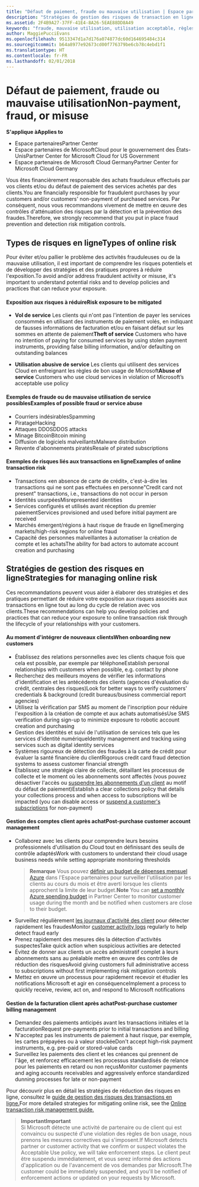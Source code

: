 ```yaml
---
title: "Défaut de paiement, fraude ou mauvaise utilisation | Espace partenaires"
description: "Stratégies de gestion des risques de transaction en ligne, y compris le défaut de paiement de biens et de services par des clients et les mauvaises utilisations ou activités frauduleuses"
ms.assetid: 2F4B9A27-37FF-41E4-8A26-5EAE88DD8A49
keywords: "fraude, mauvaise utilisation, utilisation acceptable, règles de bon usage, défaut de paiement, le client ne pas paye pas la facture, risque en ligne, vol de service, abus du service, suspendre un abonnement,"
author: MaggiePucciEvans
ms.openlocfilehash: 9513347d1a7d176a074877dc60d164695484c314
ms.sourcegitcommit: b64a8977e92673cd00f776379be6cb78c4ebd1f1
ms.translationtype: HT
ms.contentlocale: fr-FR
ms.lasthandoff: 02/01/2018
---
```

# <a name="non-payment-fraud-or-misuse"></a><span data-ttu-id="aca60-104">Défaut de paiement, fraude ou mauvaise utilisation</span><span class="sxs-lookup"><span data-stu-id="aca60-104">Non-payment, fraud, or misuse</span></span>

**<span data-ttu-id="aca60-105">S'applique à</span><span class="sxs-lookup"><span data-stu-id="aca60-105">Applies to</span></span>**

-  <span data-ttu-id="aca60-106">Espace partenaires</span><span class="sxs-lookup"><span data-stu-id="aca60-106">Partner Center</span></span>
-  <span data-ttu-id="aca60-107">Espace partenaires de MicrosoftCloud pour le gouvernement des États-Unis</span><span class="sxs-lookup"><span data-stu-id="aca60-107">Partner Center for Microsoft Cloud for US Government</span></span>
-  <span data-ttu-id="aca60-108">Espace partenaires de Microsoft Cloud Germany</span><span class="sxs-lookup"><span data-stu-id="aca60-108">Partner Center for Microsoft Cloud Germany</span></span>

<span data-ttu-id="aca60-109">Vous êtes financièrement responsable des achats frauduleux effectués par vos clients et/ou du défaut de paiement des services achetés par des clients.</span><span class="sxs-lookup"><span data-stu-id="aca60-109">You are financially responsible for fraudulent purchases by your customers and/or customers' non-payment of purchased services.</span></span> <span data-ttu-id="aca60-110">Par conséquent, nous vous recommandons vivement de mettre en œuvre des contrôles d'atténuation des risques par la détection et la prévention des fraudes.</span><span class="sxs-lookup"><span data-stu-id="aca60-110">Therefore, we strongly recommend that you put in place fraud prevention and detection risk mitigation controls.</span></span>

## <a name="types-of-online-risk"></a><span data-ttu-id="aca60-111">Types de risques en ligne</span><span class="sxs-lookup"><span data-stu-id="aca60-111">Types of online risk</span></span>

<span data-ttu-id="aca60-112">Pour éviter et/ou pallier le problème des activités frauduleuses ou de la mauvaise utilisation, il est important de comprendre les risques potentiels et de développer des stratégies et des pratiques propres à réduire l'exposition.</span><span class="sxs-lookup"><span data-stu-id="aca60-112">To avoid and/or address fraudulent activity or misuse, it's important to understand potential risks and to develop policies and practices that can reduce your exposure.</span></span>

#### <a name="risk-exposure-to-be-mitigated"></a><span data-ttu-id="aca60-113">Exposition aux risques à réduire</span><span class="sxs-lookup"><span data-stu-id="aca60-113">Risk exposure to be mitigated</span></span>

- <span data-ttu-id="aca60-114">**Vol de service** Les clients qui n'ont pas l'intention de payer les services consommés en utilisant des instruments de paiement volés, en indiquant de fausses informations de facturation et/ou en faisant défaut sur les sommes en attente de paiement</span><span class="sxs-lookup"><span data-stu-id="aca60-114">**Theft of service** Customers who have no intention of paying for consumed services by using stolen payment instruments, providing false billing information, and/or defaulting on outstanding balances</span></span>

- <span data-ttu-id="aca60-115">**Utilisation abusive de service** Les clients qui utilisent des services Cloud en enfreignant les règles de bon usage de Microsoft</span><span class="sxs-lookup"><span data-stu-id="aca60-115">**Abuse of service** Customers who use cloud services in violation of Microsoft’s acceptable use policy</span></span>

#### <a name="examples-of-possible-fraud-or-service-abuse"></a><span data-ttu-id="aca60-116">Exemples de fraude ou de mauvaise utilisation de service possibles</span><span class="sxs-lookup"><span data-stu-id="aca60-116">Examples of possible fraud or service abuse</span></span>
- <span data-ttu-id="aca60-117">Courriers indésirables</span><span class="sxs-lookup"><span data-stu-id="aca60-117">Spamming</span></span>
- <span data-ttu-id="aca60-118">Piratage</span><span class="sxs-lookup"><span data-stu-id="aca60-118">Hacking</span></span>
- <span data-ttu-id="aca60-119">Attaques DDOS</span><span class="sxs-lookup"><span data-stu-id="aca60-119">DDOS attacks</span></span>
- <span data-ttu-id="aca60-120">Minage Bitcoin</span><span class="sxs-lookup"><span data-stu-id="aca60-120">Bitcoin mining</span></span>
- <span data-ttu-id="aca60-121">Diffusion de logiciels malveillants</span><span class="sxs-lookup"><span data-stu-id="aca60-121">Malware distribution</span></span>
- <span data-ttu-id="aca60-122">Revente d'abonnements piratés</span><span class="sxs-lookup"><span data-stu-id="aca60-122">Resale of pirated subscriptions</span></span> 

#### <a name="examples-of-online-transaction-risk"></a><span data-ttu-id="aca60-123">Exemples de risques liés aux transactions en ligne</span><span class="sxs-lookup"><span data-stu-id="aca60-123">Examples of online transaction risk</span></span>
- <span data-ttu-id="aca60-124">Transactions «en absence de carte de crédit», c'est-à-dire les transactions qui ne sont pas effectuées en personne</span><span class="sxs-lookup"><span data-stu-id="aca60-124">"Credit card not present" transactions, i.e., transactions do not occur in person</span></span>
- <span data-ttu-id="aca60-125">Identités usurpées</span><span class="sxs-lookup"><span data-stu-id="aca60-125">Misrepresented identities</span></span>
- <span data-ttu-id="aca60-126">Services configurés et utilisés avant réception du premier paiement</span><span class="sxs-lookup"><span data-stu-id="aca60-126">Services provisioned and used before initial payment are received</span></span>
- <span data-ttu-id="aca60-127">Marchés émergent/régions à haut risque de fraude en ligne</span><span class="sxs-lookup"><span data-stu-id="aca60-127">Emerging markets/high-risk regions for online fraud</span></span>
- <span data-ttu-id="aca60-128">Capacité des personnes malveillantes à automatiser la création de compte et les achats</span><span class="sxs-lookup"><span data-stu-id="aca60-128">The ability for bad actors to automate account creation and purchasing</span></span>

## <a name="strategies-for-managing-online-risk"></a><span data-ttu-id="aca60-129">Stratégies de gestion des risques en ligne</span><span class="sxs-lookup"><span data-stu-id="aca60-129">Strategies for managing online risk</span></span>

<span data-ttu-id="aca60-130">Ces recommandations peuvent vous aider à élaborer des stratégies et des pratiques permettant de réduire votre exposition aux risques associés aux transactions en ligne tout au long du cycle de relation avec vos clients.</span><span class="sxs-lookup"><span data-stu-id="aca60-130">These recommendations can help you develop policies and practices that can reduce your exposure to online transaction risk through the lifecycle of your relationships with your customers.</span></span>  

#### <a name="when-onboarding-new-customers"></a><span data-ttu-id="aca60-131">Au moment d'intégrer de nouveaux clients</span><span class="sxs-lookup"><span data-stu-id="aca60-131">When onboarding new customers</span></span>
- <span data-ttu-id="aca60-132">Établissez des relations personnelles avec les clients chaque fois que cela est possible, par exemple par téléphone</span><span class="sxs-lookup"><span data-stu-id="aca60-132">Establish personal relationships with customers when possible, e.g. contact by phone</span></span>
- <span data-ttu-id="aca60-133">Recherchez des meilleurs moyens de vérifier les informations d'identification et les antécédents des clients (agences d'évaluation du crédit, centrales des risques)</span><span class="sxs-lookup"><span data-stu-id="aca60-133">Look for better ways to verify customers' credentials & background (credit bureaus/business commercial report agencies)</span></span> 
- <span data-ttu-id="aca60-134">Utilisez la vérification par SMS au moment de l'inscription pour réduire l'exposition à la création de compte et aux achats automatisés</span><span class="sxs-lookup"><span data-stu-id="aca60-134">Use SMS verification during sign-up to minimize exposure to robotic account creation and purchasing</span></span>
- <span data-ttu-id="aca60-135">Gestion des identités et suivi de l'utilisation de services tels que les services d'identité numérique</span><span class="sxs-lookup"><span data-stu-id="aca60-135">Identity management and tracking using services such as digital identity services</span></span>
- <span data-ttu-id="aca60-136">Systèmes rigoureux de détection des fraudes à la carte de crédit pour évaluer la santé financière du client</span><span class="sxs-lookup"><span data-stu-id="aca60-136">Rigorous credit card fraud detection systems to assess customer financial strength</span></span>
- <span data-ttu-id="aca60-137">Établissez une stratégie claire de collecte, détaillant les processus de collecte et le moment où les abonnements sont affectés (vous pouvez désactiver l'accès ou [suspendre les abonnements d'un client](suspend-a-subscription.md) au motif du défaut de paiement)</span><span class="sxs-lookup"><span data-stu-id="aca60-137">Establish a clear collections policy that details your collections process and when access to subscriptions will be impacted (you can disable access or [suspend a customer's subscriptions](suspend-a-subscription.md) for non-payment)</span></span>

#### <a name="post-purchase-customer-account-management"></a><span data-ttu-id="aca60-138">Gestion des comptes client après achat</span><span class="sxs-lookup"><span data-stu-id="aca60-138">Post-purchase customer account management</span></span>
- <span data-ttu-id="aca60-139">Collaborez avec les clients pour comprendre leurs besoins professionnels d'utilisation du Cloud tout en définissant des seuils de contrôle adaptés</span><span class="sxs-lookup"><span data-stu-id="aca60-139">Work with customers to understand their cloud usage business needs while setting appropriate monitoring thresholds</span></span>
    ><span data-ttu-id="aca60-140">**Remarque** Vous pouvez [définir un budget de dépenses mensuel Azure](set-an-azure-spending-budget-for-your-customers.md) dans l'Espace partenaires pour surveiller l'utilisation par les clients au cours du mois et être averti lorsque les clients approchent la limite de leur budget.</span><span class="sxs-lookup"><span data-stu-id="aca60-140">**Note** You can [set a monthly Azure spending budget](set-an-azure-spending-budget-for-your-customers.md) in Partner Center to monitor customer usage during the month and be notified when customers are close to their budget.</span></span>
- <span data-ttu-id="aca60-141">Surveillez régulièrement [les journaux d'activité des client](activity-logs.md) pour détecter rapidement les fraudes</span><span class="sxs-lookup"><span data-stu-id="aca60-141">Monitor [customer activity logs](activity-logs.md) regularly to help detect fraud early</span></span>
- <span data-ttu-id="aca60-142">Prenez rapidement des mesures dès la détection d'activités suspectes</span><span class="sxs-lookup"><span data-stu-id="aca60-142">Take quick action when suspicious activities are detected</span></span>
- <span data-ttu-id="aca60-143">Évitez de donner aux clients un accès administratif complet à leurs abonnements sans au préalable mettre en œuvre des contrôles de réduction des risques</span><span class="sxs-lookup"><span data-stu-id="aca60-143">Avoid giving customers full administrative access to subscriptions without first implementing risk mitigation controls</span></span>
- <span data-ttu-id="aca60-144">Mettez en œuvre un processus pour rapidement recevoir et étudier les notifications Microsoft et agir en conséquence</span><span class="sxs-lookup"><span data-stu-id="aca60-144">Implement a process to quickly receive, review, act on, and respond to Microsoft notifications</span></span>

#### <a name="post-purchase-customer-billing-management"></a><span data-ttu-id="aca60-145">Gestion de la facturation client après achat</span><span class="sxs-lookup"><span data-stu-id="aca60-145">Post-purchase customer billing management</span></span>
- <span data-ttu-id="aca60-146">Demandez des paiements anticipés avant les transactions initiales et la facturation</span><span class="sxs-lookup"><span data-stu-id="aca60-146">Request pre-payments prior to initial transactions and billing</span></span> 
- <span data-ttu-id="aca60-147">N'acceptez pas les instruments de paiement à haut risque, par exemple, les cartes prépayées ou à valeur stockée</span><span class="sxs-lookup"><span data-stu-id="aca60-147">Don't accept high-risk payment instruments, e.g. pre-paid or stored-value cards</span></span>
- <span data-ttu-id="aca60-148">Surveillez les paiements des client et les créances qui prennent de l'âge, et renforcez efficacement les processus standardisés de relance pour les paiements en retard ou non reçus</span><span class="sxs-lookup"><span data-stu-id="aca60-148">Monitor customer payments and aging accounts receivables and aggressively enforce standardized dunning processes for late or non-payment</span></span>

<span data-ttu-id="aca60-149">Pour découvrir plus en détail les stratégies de réduction des risques en ligne, consultez le [guide de gestion des risques des transactions en ligne.](https://assets.windowsphone.com/7d885238-e13b-4f10-a682-3d5adacd2859/CSP-PartnerRiskGuide-APSFinal_InvariantCulture_Default.zip)</span><span class="sxs-lookup"><span data-stu-id="aca60-149">For more detailed strategies for mitigating online risk, see the [Online transaction risk management guide.](https://assets.windowsphone.com/7d885238-e13b-4f10-a682-3d5adacd2859/CSP-PartnerRiskGuide-APSFinal_InvariantCulture_Default.zip)</span></span>

>**<span data-ttu-id="aca60-150">Important</span><span class="sxs-lookup"><span data-stu-id="aca60-150">Important</span></span>**<br>
<span data-ttu-id="aca60-151">Si Microsoft détecte une activité de partenaire ou de client qui est convaincu ou suspecté d'une violation des règles de bon usage, nous prenons les mesures correctives qui s'imposent.</span><span class="sxs-lookup"><span data-stu-id="aca60-151">If Microsoft detects partner or customer activity that we confirm or suspect violates the Acceptable Use policy, we will take enforcement steps.</span></span> <span data-ttu-id="aca60-152">Le client peut être suspendu immédiatement, et vous serez informé des actions d'application ou de l'avancement de vos demandes par Microsoft.</span><span class="sxs-lookup"><span data-stu-id="aca60-152">The customer could be immediately suspended, and you'll be notified of enforcement actions or updated on your requests by Microsoft.</span></span>

 

 



